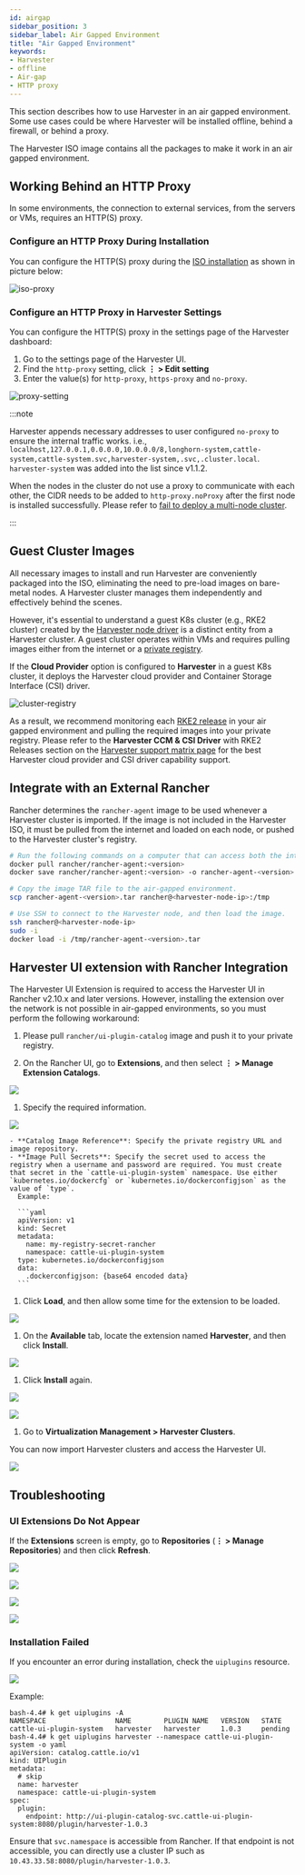 ```yaml
---
id: airgap
sidebar_position: 3
sidebar_label: Air Gapped Environment
title: "Air Gapped Environment"
keywords:
- Harvester
- offline
- Air-gap
- HTTP proxy
---
```


<head>
  <link rel="canonical" href="https://docs.harvesterhci.io/v1.4/airgap"/>
</head>

This section describes how to use Harvester in an air gapped environment. Some use cases could be where Harvester will be installed offline, behind a firewall, or behind a proxy.

The Harvester ISO image contains all the packages to make it work in an air gapped environment.

## Working Behind an HTTP Proxy

In some environments, the connection to external services, from the servers or VMs, requires an HTTP(S) proxy.

### Configure an HTTP Proxy During Installation

You can configure the HTTP(S) proxy during the [ISO installation](./install/iso-install.md) as shown in picture below:

![iso-proxy](/img/v1.2/iso-proxy.png)

### Configure an HTTP Proxy in Harvester Settings

You can configure the HTTP(S) proxy in the settings page of the Harvester dashboard:

1. Go to the settings page of the Harvester UI.
1. Find the `http-proxy` setting, click **⋮ > Edit setting**
1. Enter the value(s) for `http-proxy`, `https-proxy` and `no-proxy`.

![proxy-setting](/img/v1.2/proxy-setting.png)

:::note

Harvester appends necessary addresses to user configured `no-proxy` to ensure the internal traffic works.
i.e., `localhost,127.0.0.1,0.0.0.0,10.0.0.0/8,longhorn-system,cattle-system,cattle-system.svc,harvester-system,.svc,.cluster.local`. `harvester-system` was added into the list since v1.1.2.

When the nodes in the cluster do not use a proxy to communicate with each other, the CIDR needs to be added to `http-proxy.noProxy` after the first node is installed successfully. Please refer to [fail to deploy a multi-node cluster](./troubleshooting/harvester.md#fail-to-deploy-a-multi-node-cluster-due-to-incorrect-http-proxy-setting).

:::

## Guest Cluster Images

All necessary images to install and run Harvester are conveniently packaged into the ISO, eliminating the need to pre-load images on bare-metal nodes. A Harvester cluster manages them independently and effectively behind the scenes.

However, it's essential to understand a guest K8s cluster (e.g., RKE2 cluster) created by the [Harvester node driver](./rancher/node/node-driver.md) is a distinct entity from a Harvester cluster. A guest cluster operates within VMs and requires pulling images either from the internet or a [private registry](https://ranchermanager.docs.rancher.com/how-to-guides/new-user-guides/authentication-permissions-and-global-configuration/global-default-private-registry#configure-a-private-registry-with-credentials-when-creating-a-cluster).

If the **Cloud Provider** option is configured to **Harvester** in a guest K8s cluster, it deploys the Harvester cloud provider and Container Storage Interface (CSI) driver.

![cluster-registry](/img/v1.2/cluster-registry.png)

As a result, we recommend monitoring each [RKE2 release](https://github.com/rancher/rke2/releases) in your air gapped environment and pulling the required images into your private registry. Please refer to the **Harvester CCM & CSI Driver** with RKE2 Releases section on the [Harvester support matrix page](https://www.suse.com/suse-harvester/support-matrix/all-supported-versions/harvester-v1-1-2/) for the best Harvester cloud provider and CSI driver capability support.

## Integrate with an External Rancher

Rancher determines the `rancher-agent` image to be used whenever a Harvester cluster is imported. If the image is not included in the Harvester ISO, it must be pulled from the internet and loaded on each node, or pushed to the Harvester cluster's registry.

```bash
# Run the following commands on a computer that can access both the internet and the Harvester cluster.
docker pull rancher/rancher-agent:<version>
docker save rancher/rancher-agent:<version> -o rancher-agent-<version>.tar

# Copy the image TAR file to the air-gapped environment.
scp rancher-agent-<version>.tar rancher@<harvester-node-ip>:/tmp

# Use SSH to connect to the Harvester node, and then load the image.
ssh rancher@<harvester-node-ip>
sudo -i
docker load -i /tmp/rancher-agent-<version>.tar
```

## Harvester UI extension with Rancher Integration

The Harvester UI Extension is required to access the Harvester UI in Rancher v2.10.x and later versions. However, installing the extension over the network is not possible in air-gapped environments, so you must perform the following workaround:


1. Please pull `rancher/ui-plugin-catalog` image and push it to your private registry.

1. On the Rancher UI, go to **Extensions**, and then select **⋮ > Manage Extension Catalogs**.

  ![](/img/v1.5/air-gapped/air-gappted-harvester-ui-extension-01.png)

1. Specify the required information.

  ![](/img/v1.5/air-gapped/air-gappted-harvester-ui-extension-02.png)

    - **Catalog Image Reference**: Specify the private registry URL and image repository.
    - **Image Pull Secrets**: Specify the secret used to access the registry when a username and password are required. You must create that secret in the `cattle-ui-plugin-system` namespace. Use either `kubernetes.io/dockercfg` or `kubernetes.io/dockerconfigjson` as the value of `type`.
      Example:

      ```yaml
      apiVersion: v1
      kind: Secret
      metadata:
        name: my-registry-secret-rancher
        namespace: cattle-ui-plugin-system
      type: kubernetes.io/dockerconfigjson
      data:
        .dockerconfigjson: {base64 encoded data}
      ```

1. Click **Load**, and then allow some time for the extension to be loaded.

  ![](/img/v1.5/air-gapped/air-gappted-harvester-ui-extension-03.png)

1. On the **Available** tab, locate the extension named **Harvester**, and then click **Install**.

  ![](/img/v1.5/air-gapped/air-gappted-harvester-ui-extension-04.png)

1. Click **Install** again.

  ![](/img/v1.5/air-gapped/air-gappted-harvester-ui-extension-05.png)

  ![](/img/v1.5/air-gapped/air-gappted-harvester-ui-extension-06.png) 

1. Go to **Virtualization Management > Harvester Clusters**.

  You can now import Harvester clusters and access the Harvester UI.

  ![](/img/v1.5/air-gapped/air-gappted-harvester-ui-extension-07.png)


## Troubleshooting

### UI Extensions Do Not Appear

If the **Extensions** screen is empty, go to **Repositories** (**⋮ > Manage Repositories**) and then click **Refresh**.

![](/img/v1.5/air-gapped/air-gappted-harvester-ui-extension-04-01.png)

![](/img/v1.5/air-gapped/air-gappted-harvester-ui-extension-04-02.png)

![](/img/v1.5/air-gapped/air-gappted-harvester-ui-extension-04-03.png)

![](/img/v1.5/air-gapped/air-gappted-harvester-ui-extension-04-04.png)

### Installation Failed

If you encounter an error during installation, check the `uiplugins` resource.

![](/img/v1.5/air-gapped/air-gappted-harvester-ui-extension-05-01.png)

Example:

```
bash-4.4# k get uiplugins -A
NAMESPACE                 NAME        PLUGIN NAME   VERSION   STATE
cattle-ui-plugin-system   harvester   harvester     1.0.3     pending
bash-4.4# k get uiplugins harvester --namespace cattle-ui-plugin-system -o yaml
apiVersion: catalog.cattle.io/v1
kind: UIPlugin
metadata:
  # skip
  name: harvester
  namespace: cattle-ui-plugin-system
spec:
  plugin:
    endpoint: http://ui-plugin-catalog-svc.cattle-ui-plugin-system:8080/plugin/harvester-1.0.3
```

Ensure that `svc.namespace` is accessible from Rancher. If that endpoint is not accessible, you can directly use a cluster IP such as `10.43.33.58:8080/plugin/harvester-1.0.3`.